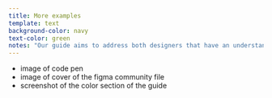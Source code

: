 ```yaml
---
title: More examples
template: text
background-color: navy
text-color: green
notes: "Our guide aims to address both designers that have an understanding of tokens and the designer who is just learning about what they can do. We created a high level guide to give a base understanding of what, why and how to use tokens for those that are new to it. As well as exercises in CodePen and templates in Figma for those who have more experience using them."
---
```

- image of code pen
- image of cover of the figma community file
- screenshot of the color section of the guide 